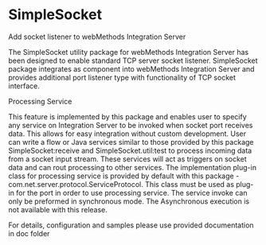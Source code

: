 SimpleSocket
============

Add socket listener to webMethods Integration Server

The SimpleSocket utility package for webMethods Integration Server has been designed to enable standard TCP server socket listener. SimpleSocket package integrates as component into webMethods Integration Server and provides additional port listener type with functionality of TCP socket interface.

Processing Service
This feature is implemented by this package and enables user to specify any service on Integration Server to be invoked when socket port receives data. This allows for easy integration without custom development. User can write a flow or Java services similar to those provided by this package SimpleSocket:receive and SimpleSocket.util:test to process incoming data from a socket input stream. These services will act as triggers on socket data and can rout processing to other services. The implementation plug-in class for processing service is provided by default with this package - com.net.server.protocol.ServiceProtocol. This class must be used as plug-in for the port in order to use processing service. The service invoke can only be preformed in synchronous mode. The Asynchronous execution is not available with this release.

For details, configuration and samples please use provided documentation in doc folder